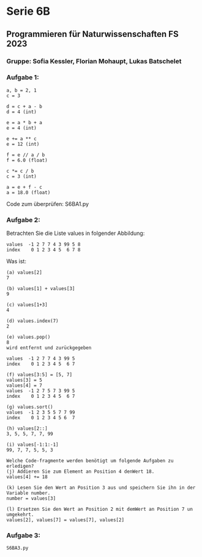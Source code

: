 # Serie 6B
## Programmieren für Naturwissenschaften FS 2023
### Gruppe: Sofia Kessler, Florian Mohaupt, Lukas Batschelet

### Aufgabe 1:

	a, b = 2, 1
	c = 3

	d = c + a - b
	d = 4 (int)

	e = a * b + a
	e = 4 (int)

	e += a ** c
	e = 12 (int)

	f = e // a / b
	f = 6.0 (float)

	c *= c / b
	c = 3 (int)

	a = e + f - c
	a = 18.0 (float)

Code zum überprüfen: S6BA1.py

### Aufgabe 2:

Betrachten Sie die Liste values in folgender Abbildung:

	values 	-1 2 7 7 4 3 99 5 8
	index	 0 1 2 3 4 5  6 7 8
	
Was ist:

	(a) values[2]	
	7

	(b) values[1] + values[3]
	9

	(c) values[1+3]
	4

	(d) values.index(7)
	2

	(e) values.pop()
	8
	wird entfernt und zurückgegeben

	values 	-1 2 7 7 4 3 99 5
	index	 0 1 2 3 4 5  6 7

	(f) values[3:5] = [5, 7]
	values[3] = 5
	values[4] = 7
	values 	-1 2 7 5 7 3 99 5
	index	 0 1 2 3 4 5  6 7

	(g) values.sort()
	values 	-1 2 3 5 5 7 7 99
	index	 0 1 2 3 4 5 6  7

	(h) values[2::]
	3, 5, 5, 7, 7, 99

	(i) values[-1:1:-1]
	99, 7, 7, 5, 5, 3

	Welche Code-fragmente werden benötigt um folgende Aufgaben zu erledigen?
	(j) Addieren Sie zum Element an Position 4 denWert 18.
	values[4] += 18

	(k) Lesen Sie den Wert an Position 3 aus und speichern Sie ihn in der Variable number.
	number = values[3]

	(l) Ersetzen Sie den Wert an Position 2 mit demWert an Position 7 un umgekehrt.
	values[2], values[7] = values[7], values[2]

### Aufgabe 3:

	S6BA3.py

